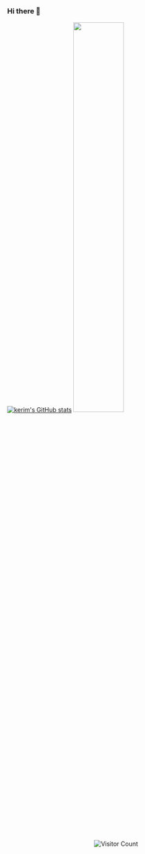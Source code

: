 ### Hi there 👋


[![kerim's GitHub stats](https://github-readme-stats.vercel.app/api?username=kerimdeveci&show_icons=true&theme=midnight-purple)](https://github.com/anuraghazra/github-readme-stats)
<img  src="https://github-readme-streak-stats.herokuapp.com/?user=kerimdeveci&theme=dark" width="48%" >
<p align="center"> 
  <img src="https://profile-counter.glitch.me/kerimdeveci/count.svg" alt="Visitor Count" align="center" />
</p>

  <!-- 
- 🔭 I’m currently working on iOS applications
- 🌱 I’m currently learning SwiftUI and CoreML
- 👯 I’m looking to collaborate on 
- 🤔 I’m looking for help with ...
- 💬 Ask me about ...
- 📫 How to reach me: ...
- 😄 Pronouns: ...
- ⚡ Fun fact: ...
-->
